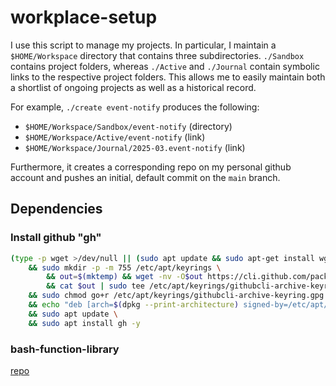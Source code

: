 workplace-setup
====

I use this script to manage my projects.  In particular, I maintain a `$HOME/Workspace` directory that contains three subdirectories.  `./Sandbox` contains project folders, whereas `./Active` and `./Journal` contain symbolic links to the respective project folders.  This allows me to easily maintain both a shortlist of ongoing projects as well as a historical record.  

For example, `./create event-notify` produces the following:

+ `$HOME/Workspace/Sandbox/event-notify` (directory)
+ `$HOME/Workspace/Active/event-notify` (link)
+ `$HOME/Workspace/Journal/2025-03.event-notify` (link)

Furthermore, it creates a corresponding repo on my personal github account and pushes an initial, default commit on the `main` branch.



Dependencies
----

### Install github "gh"

```bash
(type -p wget >/dev/null || (sudo apt update && sudo apt-get install wget -y)) \
	&& sudo mkdir -p -m 755 /etc/apt/keyrings \
        && out=$(mktemp) && wget -nv -O$out https://cli.github.com/packages/githubcli-archive-keyring.gpg \
        && cat $out | sudo tee /etc/apt/keyrings/githubcli-archive-keyring.gpg > /dev/null \
	&& sudo chmod go+r /etc/apt/keyrings/githubcli-archive-keyring.gpg \
	&& echo "deb [arch=$(dpkg --print-architecture) signed-by=/etc/apt/keyrings/githubcli-archive-keyring.gpg] https://cli.github.com/packages stable main" | sudo tee /etc/apt/sources.list.d/github-cli.list > /dev/null \
	&& sudo apt update \
	&& sudo apt install gh -y
```

### bash-function-library

[repo](https://github.com/dustinlennon/bash-function-library)
